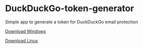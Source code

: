 # DuckDuckGo-token-generator
Simple app to generate a token for DuckDuckGo email protection

[Download Windows](https://github.com/PolicyPuma4/DuckDuckGo-token-generator/releases/latest/download/ddgtokengenerator_windows_amd64.exe)

[Download Linux](https://github.com/PolicyPuma4/DuckDuckGo-token-generator/releases/latest/download/ddgtokengenerator_linux_amd64)
